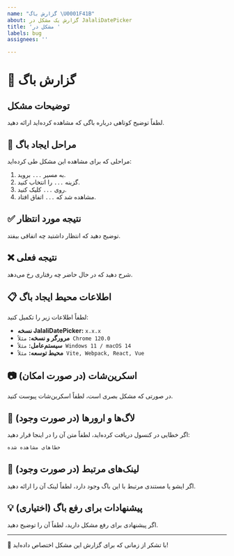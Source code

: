 ```yaml
---
name: "گزارش باگ \U0001F41B"
about: گزارش یک مشکل در JalaliDatePicker
title: 'مشکل در '
labels: bug
assignees: ''

---
```


# 🐛 گزارش باگ

## توضیحات مشکل
لطفاً توضیح کوتاهی درباره باگی که مشاهده کرده‌اید ارائه دهید.

## 🔄 مراحل ایجاد باگ
مراحلی که برای مشاهده این مشکل طی کرده‌اید:
1. به مسیر `...` بروید.
2. گزینه `...` را انتخاب کنید.
3. روی `...` کلیک کنید.
4. مشاهده شد که `...` اتفاق افتاد.

## ✅ نتیجه مورد انتظار
توضیح دهید که انتظار داشتید چه اتفاقی بیفتد.

## ❌ نتیجه فعلی
شرح دهید که در حال حاضر چه رفتاری رخ می‌دهد.

## 📋 اطلاعات محیط ایجاد باگ
لطفاً اطلاعات زیر را تکمیل کنید:
- **نسخه JalaliDatePicker:** `x.x.x`
- **مرورگر و نسخه:** `مثلاً Chrome 120.0`
- **سیستم‌عامل:** `مثلاً Windows 11 / macOS 14`
- **محیط توسعه:** `مثلاً Vite, Webpack, React, Vue`

## 📷 اسکرین‌شات (در صورت امکان)
در صورتی که مشکل بصری است، لطفاً اسکرین‌شات پیوست کنید.

## 📄 لاگ‌ها و ارورها (در صورت وجود)
اگر خطایی در کنسول دریافت کرده‌اید، لطفاً متن آن را در اینجا قرار دهید:
```sh
خطاهای مشاهده شده
```

## 🔗 لینک‌های مرتبط (در صورت وجود)
اگر ایشو یا مستندی مرتبط با این باگ وجود دارد، لطفاً لینک آن را ارائه دهید.

## 💡 پیشنهادات برای رفع باگ (اختیاری)
اگر پیشنهادی برای رفع مشکل دارید، لطفاً آن را توضیح دهید.

---
🙏 با تشکر از زمانی که برای گزارش این مشکل اختصاص داده‌اید!
